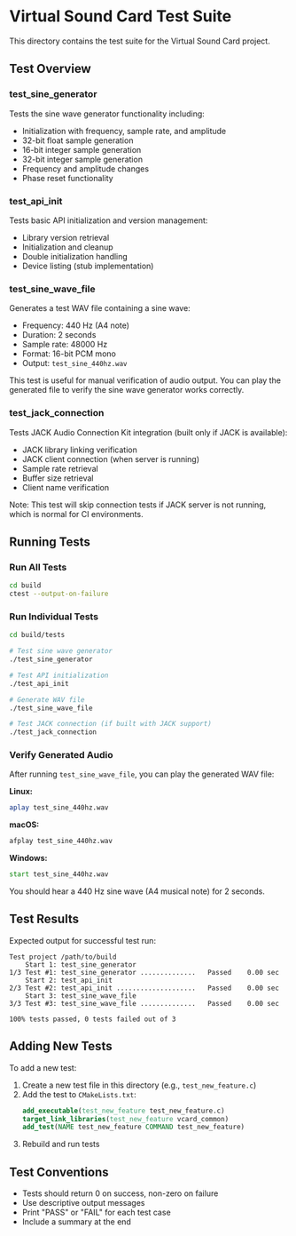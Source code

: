 # Virtual Sound Card Test Suite

This directory contains the test suite for the Virtual Sound Card project.

## Test Overview

### test_sine_generator
Tests the sine wave generator functionality including:
- Initialization with frequency, sample rate, and amplitude
- 32-bit float sample generation
- 16-bit integer sample generation
- 32-bit integer sample generation
- Frequency and amplitude changes
- Phase reset functionality

### test_api_init
Tests basic API initialization and version management:
- Library version retrieval
- Initialization and cleanup
- Double initialization handling
- Device listing (stub implementation)

### test_sine_wave_file
Generates a test WAV file containing a sine wave:
- Frequency: 440 Hz (A4 note)
- Duration: 2 seconds
- Sample rate: 48000 Hz
- Format: 16-bit PCM mono
- Output: `test_sine_440hz.wav`

This test is useful for manual verification of audio output. You can play the generated file to verify the sine wave generator works correctly.

### test_jack_connection
Tests JACK Audio Connection Kit integration (built only if JACK is available):
- JACK library linking verification
- JACK client connection (when server is running)
- Sample rate retrieval
- Buffer size retrieval
- Client name verification

Note: This test will skip connection tests if JACK server is not running, which is normal for CI environments.

## Running Tests

### Run All Tests

```bash
cd build
ctest --output-on-failure
```

### Run Individual Tests

```bash
cd build/tests

# Test sine wave generator
./test_sine_generator

# Test API initialization
./test_api_init

# Generate WAV file
./test_sine_wave_file

# Test JACK connection (if built with JACK support)
./test_jack_connection
```

### Verify Generated Audio

After running `test_sine_wave_file`, you can play the generated WAV file:

**Linux:**
```bash
aplay test_sine_440hz.wav
```

**macOS:**
```bash
afplay test_sine_440hz.wav
```

**Windows:**
```cmd
start test_sine_440hz.wav
```

You should hear a 440 Hz sine wave (A4 musical note) for 2 seconds.

## Test Results

Expected output for successful test run:

```
Test project /path/to/build
    Start 1: test_sine_generator
1/3 Test #1: test_sine_generator ..............   Passed    0.00 sec
    Start 2: test_api_init
2/3 Test #2: test_api_init ....................   Passed    0.00 sec
    Start 3: test_sine_wave_file
3/3 Test #3: test_sine_wave_file ..............   Passed    0.00 sec

100% tests passed, 0 tests failed out of 3
```

## Adding New Tests

To add a new test:

1. Create a new test file in this directory (e.g., `test_new_feature.c`)
2. Add the test to `CMakeLists.txt`:
   ```cmake
   add_executable(test_new_feature test_new_feature.c)
   target_link_libraries(test_new_feature vcard_common)
   add_test(NAME test_new_feature COMMAND test_new_feature)
   ```
3. Rebuild and run tests

## Test Conventions

- Tests should return 0 on success, non-zero on failure
- Use descriptive output messages
- Print "PASS" or "FAIL" for each test case
- Include a summary at the end
